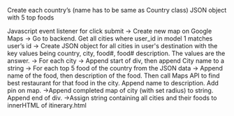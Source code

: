 Create each country’s (name has to be same as Country class) JSON object with 5 top foods


Javascript event listener for click submit
    -> Create new map on Google Maps
    -> Go to backend. Get all cities where user_id in model 1 matches user’s id
	-> Create JSON object for all cities in user's destination with the key values being country, city, food#, food# description. The values are the answer. 
	-> For each city 
        -> Append start of div, then append City name to a string
        -> For each top 5 food of the country from the JSON data
            -> Append name of the food, then description of the food. Then call Maps API to find best restaurant for that food in the city. Append name to description. Add pin on map. 
        ->Append completed map of city (with set radius) to string. Append end of div.
    ->Assign string containing all cities and their foods to innerHTML of itinerary.html 

	
